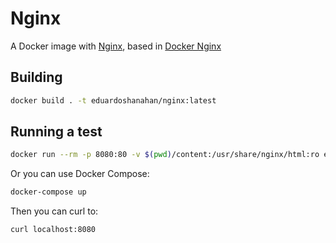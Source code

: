 # Nginx

A Docker image with [Nginx](https://nginx.org/en/), based in [Docker Nginx](https://hub.docker.com/r/_/nginx/)

## Building

```bash
docker build . -t eduardoshanahan/nginx:latest
```

## Running a test

```bash
docker run --rm -p 8080:80 -v $(pwd)/content:/usr/share/nginx/html:ro eduardoshanahan/nginx:latest
```

Or you can use Docker Compose:

```bash
docker-compose up
```

Then you can curl to:

```bash
curl localhost:8080
```

